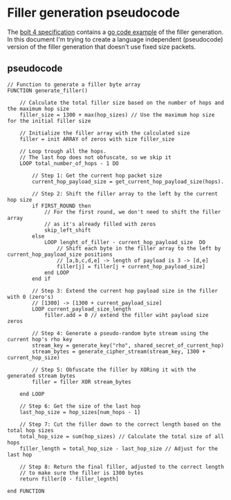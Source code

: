 # Filler generation pseudocode

The [bolt 4 specification](https://github.com/lightning/bolts/blob/master/04-onion-routing.md) contains a [go code example](https://github.com/lightning/bolts/blob/master/04-onion-routing.md#filler-generation) of the filler generation. In this document I'm trying to create a language independent (pseudocode) version of the filler generation that doesn't use fixed size packets.

## pseudocode

``` 
// Function to generate a filler byte array
FUNCTION generate_filler() 

    // Calculate the total filler size based on the number of hops and the maximum hop size
    filler_size = 1300 + max(hop_sizes) // Use the maximum hop size for the initial filler size

    // Initialize the filler array with the calculated size
    filler = init ARRAY of zeros with size filler_size

    // Loop trough all the hops.
    // The last hop does not obfuscate, so we skip it
    LOOP total_number_of_hops - 1 DO

        // Step 1: Get the current hop packet size 
        current_hop_payload_size = get_current_hop_payload_size(hops).

        // Step 2: Shift the filler array to the left by the current hop size
        if FIRST_ROUND then
            // For the first round, we don't need to shift the filler array
            // as it's already filled with zeros
            skip_left_shift
        else
            LOOP lenght_of_filler - current_hop_payload_size  DO
                // Shift each byte in the filler array to the left by current_hop_payload_size positions
                // [a,b,c,d,e] -> length of payload is 3 -> [d,e]
                filler[j] = filler[j + current_hop_payload_size]
            end LOOP
        end if

        // Step 3: Extend the current hop payload size in the filler with 0 (zero's)
        // [1300] -> [1300 + current_payload_size]
        LOOP current_payload_size_length
            filler.add = 0 // extend the filler wiht payload size zeros

        // Step 4: Generate a pseudo-random byte stream using the current hop's rho key 
        stream_key = generate_key("rho", shared_secret_of_current_hop)
        stream_bytes = generate_cipher_stream(stream_key, 1300 + current_hop_size)

        // Step 5: Obfuscate the filler by XORing it with the generated stream bytes
        filler = filler XOR stream_bytes
 
    end LOOP

    // Step 6: Get the size of the last hop
    last_hop_size = hop_sizes[num_hops - 1]

    // Step 7: Cut the filler down to the correct length based on the total hop sizes
    total_hop_size = sum(hop_sizes) // Calculate the total size of all hops
    filler_length = total_hop_size - last_hop_size // Adjust for the last hop

    // Step 8: Return the final filler, adjusted to the correct length
    // to make sure the filler is 1300 bytes
    return filler[0 - filler_legnth]

end FUNCTION
```
